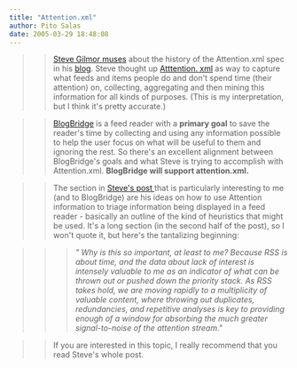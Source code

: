 ```yaml
---
title: "Attention.xml"
author: Pito Salas
date: 2005-03-29 18:48:08
---
```


>>

>> [Steve Gilmor muses](<http://blogs.zdnet.com/Gillmor/index.php?p=74>) about
the history of the Attention.xml spec in his
[blog](<http://blogs.zdnet.com/Gillmor/>). Steve thought up [Atttention.
xml](<http://developers.technorati.com/wiki/attentionxml>) as way to capture
what feeds and items people do and don't spend time (their attention) on,
collecting, aggregating and then mining this information for all kinds of
purposes. (This is my interpretation, but I think it's pretty accurate.)

>>

>> [BlogBridge](<http://www.blogbridge.com> "BlogBridge") is a feed reader
with a **primary goal** to save the reader's time by collecting and using any
information possible to help the user focus on what will be useful to them and
ignoring the rest. So there's an excellent alignment between BlogBridge's
goals and what Steve is trying to accomplish with Attention.xml. **BlogBridge
will support attention.xml.**

>>

>> The section in [Steve's post
](<http://blogs.zdnet.com/Gillmor/index.php?p=74>)that is particularly
interesting to me (and to BlogBridge) are his ideas on how to use Attention
information to triage information being displayed in a feed reader - basically
an outline of the kind of heuristics that might be used. It's a long section
(in the second half of the post), so I won't quote it, but here's the
tantalizing beginning:

>>

>>> _" Why is this so important, at least to me? Because RSS is about time,
and the data about lack of interest is intensely valuable to me as an
indicator of what can be thrown out or pushed down the priority stack. As RSS
takes hold, we are moving rapidly to a multiplicity of valuable content, where
throwing out duplicates, redundancies, and repetitive analyses is key to
providing enough of a window for absorbing the much greater signal-to-noise of
the attention stream."_

>>

>> If you are interested in this topic, I really recommend that you read
Steve's whole post.


